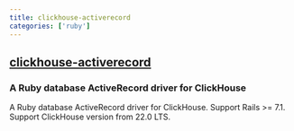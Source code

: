 ```yaml
---
title: clickhouse-activerecord
categories: ['ruby']
---
```

## [clickhouse-activerecord](https://github.com/PNixx/clickhouse-activerecord)

### A Ruby database ActiveRecord driver for ClickHouse


A Ruby database ActiveRecord driver for ClickHouse. Support Rails >= 7.1.
Support ClickHouse version from 22.0 LTS.
